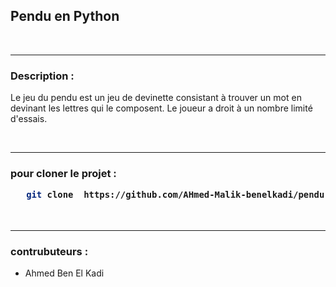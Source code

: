  
## Pendu en Python
<br> <hr> 
<h3> Description : </h3>
<p> Le jeu du pendu est un jeu de devinette consistant à trouver un mot en devinant les lettres qui le composent. Le joueur a droit à un nombre limité d'essais. </p>
<br><hr color="red">

 

<h3> pour cloner le projet :

```bash 
   git clone  https://github.com/AHmed-Malik-benelkadi/pendu.git
```
</h3>
<br><hr color="red">



<h3> contrubuteurs : </h3>
<ul>
<li> Ahmed Ben El Kadi </li>